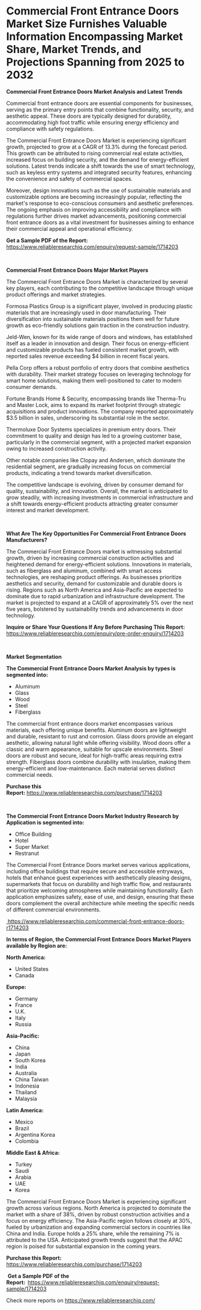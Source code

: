 <p><h1>Commercial Front Entrance Doors Market Size Furnishes Valuable Information Encompassing Market Share, Market Trends, and Projections Spanning from 2025 to 2032</h1></p><p><strong>Commercial Front Entrance Doors Market Analysis and Latest Trends</strong></p>
<p><p>Commercial front entrance doors are essential components for businesses, serving as the primary entry points that combine functionality, security, and aesthetic appeal. These doors are typically designed for durability, accommodating high foot traffic while ensuring energy efficiency and compliance with safety regulations.</p><p>The Commercial Front Entrance Doors Market is experiencing significant growth, projected to grow at a CAGR of 13.3% during the forecast period. This growth can be attributed to rising commercial real estate activities, increased focus on building security, and the demand for energy-efficient solutions. Latest trends indicate a shift towards the use of smart technology, such as keyless entry systems and integrated security features, enhancing the convenience and safety of commercial spaces. </p><p>Moreover, design innovations such as the use of sustainable materials and customizable options are becoming increasingly popular, reflecting the market's response to eco-conscious consumers and aesthetic preferences. The ongoing emphasis on improving accessibility and compliance with regulations further drives market advancements, positioning commercial front entrance doors as a vital investment for businesses aiming to enhance their commercial appeal and operational efficiency.</p></p>
<p><strong>Get a Sample PDF of the Report:&nbsp;</strong> <a href="https://www.reliableresearchiq.com/enquiry/request-sample/1714203?utm_campaign=973&utm_medium=2&utm_source=Github&utm_content=ia&utm_term=07022025&utm_id=commercial-front-entrance-doors">https://www.reliableresearchiq.com/enquiry/request-sample/1714203</a></p>
<p>&nbsp;</p>
<p><strong>Commercial Front Entrance Doors Major Market Players</strong></p>
<p><p>The Commercial Front Entrance Doors Market is characterized by several key players, each contributing to the competitive landscape through unique product offerings and market strategies. </p><p>Formosa Plastics Group is a significant player, involved in producing plastic materials that are increasingly used in door manufacturing. Their diversification into sustainable materials positions them well for future growth as eco-friendly solutions gain traction in the construction industry.</p><p>Jeld-Wen, known for its wide range of doors and windows, has established itself as a leader in innovation and design. Their focus on energy-efficient and customizable products has fueled consistent market growth, with reported sales revenue exceeding $4 billion in recent fiscal years.</p><p>Pella Corp offers a robust portfolio of entry doors that combine aesthetics with durability. Their market strategy focuses on leveraging technology for smart home solutions, making them well-positioned to cater to modern consumer demands.</p><p>Fortune Brands Home & Security, encompassing brands like Therma-Tru and Master Lock, aims to expand its market footprint through strategic acquisitions and product innovations. The company reported approximately $3.5 billion in sales, underscoring its substantial role in the sector.</p><p>Thermoluxe Door Systems specializes in premium entry doors. Their commitment to quality and design has led to a growing customer base, particularly in the commercial segment, with a projected market expansion owing to increased construction activity.</p><p>Other notable companies like Clopay and Andersen, which dominate the residential segment, are gradually increasing focus on commercial products, indicating a trend towards market diversification. </p><p>The competitive landscape is evolving, driven by consumer demand for quality, sustainability, and innovation. Overall, the market is anticipated to grow steadily, with increasing investments in commercial infrastructure and a shift towards energy-efficient products attracting greater consumer interest and market development.</p></p>
<p>&nbsp;</p>
<p><strong>What Are The Key Opportunities For Commercial Front Entrance Doors Manufacturers?</strong></p>
<p><p>The Commercial Front Entrance Doors market is witnessing substantial growth, driven by increasing commercial construction activities and heightened demand for energy-efficient solutions. Innovations in materials, such as fiberglass and aluminum, combined with smart access technologies, are reshaping product offerings. As businesses prioritize aesthetics and security, demand for customizable and durable doors is rising. Regions such as North America and Asia-Pacific are expected to dominate due to rapid urbanization and infrastructure development. The market is projected to expand at a CAGR of approximately 5% over the next five years, bolstered by sustainability trends and advancements in door technology.</p></p>
<p><strong>Inquire or Share Your Questions If Any Before Purchasing This Report:</strong> <a href="https://www.reliableresearchiq.com/enquiry/pre-order-enquiry/1714203?utm_campaign=973&utm_medium=2&utm_source=Github&utm_content=ia&utm_term=07022025&utm_id=commercial-front-entrance-doors">https://www.reliableresearchiq.com/enquiry/pre-order-enquiry/1714203</a></p>
<p>&nbsp;</p>
<p><strong>Market Segmentation</strong></p>
<p><strong>The Commercial Front Entrance Doors Market Analysis by types is segmented into:</strong></p>
<p><ul><li>Aluminum</li><li>Glass</li><li>Wood</li><li>Steel</li><li>Fiberglass</li></ul></p>
<p><p>The commercial front entrance doors market encompasses various materials, each offering unique benefits. Aluminum doors are lightweight and durable, resistant to rust and corrosion. Glass doors provide an elegant aesthetic, allowing natural light while offering visibility. Wood doors offer a classic and warm appearance, suitable for upscale environments. Steel doors are robust and secure, ideal for high-traffic areas requiring extra strength. Fiberglass doors combine durability with insulation, making them energy-efficient and low-maintenance. Each material serves distinct commercial needs.</p></p>
<p><strong>Purchase this Report:&nbsp;</strong><a href="https://www.reliableresearchiq.com/purchase/1714203?utm_campaign=973&utm_medium=2&utm_source=Github&utm_content=ia&utm_term=07022025&utm_id=commercial-front-entrance-doors">https://www.reliableresearchiq.com/purchase/1714203</a></p>
<p>&nbsp;</p>
<p><strong>The Commercial Front Entrance Doors Market Industry Research by Application is segmented into:</strong></p>
<p><ul><li>Office Building</li><li>Hotel</li><li>Super Market</li><li>Restranut</li></ul></p>
<p><p>The Commercial Front Entrance Doors market serves various applications, including office buildings that require secure and accessible entryways, hotels that enhance guest experiences with aesthetically pleasing designs, supermarkets that focus on durability and high traffic flow, and restaurants that prioritize welcoming atmospheres while maintaining functionality. Each application emphasizes safety, ease of use, and design, ensuring that these doors complement the overall architecture while meeting the specific needs of different commercial environments.</p></p>
<p><a href="https://www.reliableresearchiq.com/commercial-front-entrance-doors-r1714203?utm_campaign=973&utm_medium=2&utm_source=Github&utm_content=ia&utm_term=07022025&utm_id=commercial-front-entrance-doors">&nbsp;https://www.reliableresearchiq.com/commercial-front-entrance-doors-r1714203</a></p>
<p><strong>In terms of Region, the Commercial Front Entrance Doors Market Players available by Region are:</strong></p>
<p>
    <p> <strong> North America: </strong>
        <ul>
            <li>United States</li>
            <li>Canada</li>
        </ul>
        </p> 
    <p> <strong> Europe: </strong>
        <ul>
            <li>Germany</li>
            <li>France</li>
            <li>U.K.</li>
            <li>Italy</li>
            <li>Russia</li>
        </ul>
        </p> 
    <p> <strong> Asia-Pacific: </strong>
        <ul>
            <li>China</li>
            <li>Japan</li>
            <li>South Korea</li>
            <li>India</li>
            <li>Australia</li>
            <li>China Taiwan</li>
            <li>Indonesia</li>
            <li>Thailand</li>
            <li>Malaysia</li>
        </ul>
        </p> 
    <p> <strong> Latin America: </strong>
        <ul>
            <li>Mexico</li>
            <li>Brazil</li>
            <li>Argentina Korea</li>
            <li>Colombia</li>
        </ul>
        </p> 
    <p> <strong> Middle East & Africa: </strong>
        <ul>
            <li>Turkey</li>
            <li>Saudi</li>
            <li>Arabia</li>
            <li>UAE</li>
            <li>Korea</li>
        </ul>
    </p>
    </p>
<p><p>The Commercial Front Entrance Doors Market is experiencing significant growth across various regions. North America is projected to dominate the market with a share of 38%, driven by robust construction activities and a focus on energy efficiency. The Asia-Pacific region follows closely at 30%, fueled by urbanization and expanding commercial sectors in countries like China and India. Europe holds a 25% share, while the remaining 7% is attributed to the USA. Anticipated growth trends suggest that the APAC region is poised for substantial expansion in the coming years.</p></p>
<p><strong>Purchase this Report: </strong><a href="https://www.reliableresearchiq.com/purchase/1714203?utm_campaign=973&utm_medium=2&utm_source=Github&utm_content=ia&utm_term=07022025&utm_id=commercial-front-entrance-doors">https://www.reliableresearchiq.com/purchase/1714203</a></p>
<p>&nbsp;<strong>Get a Sample PDF of the Report:&nbsp;&nbsp;</strong><a href="https://www.reliableresearchiq.com/enquiry/request-sample/1714203?utm_campaign=973&utm_medium=2&utm_source=Github&utm_content=ia&utm_term=07022025&utm_id=commercial-front-entrance-doors">https://www.reliableresearchiq.com/enquiry/request-sample/1714203</a></p>
<p><strong></strong></p>
<p>Check more reports on <a href="https://www.reliableresearchiq.com/?utm_campaign=973&utm_medium=2&utm_source=Github&utm_content=ia&utm_term=07022025&utm_id=commercial-front-entrance-doors">https://www.reliableresearchiq.com/</a></p>